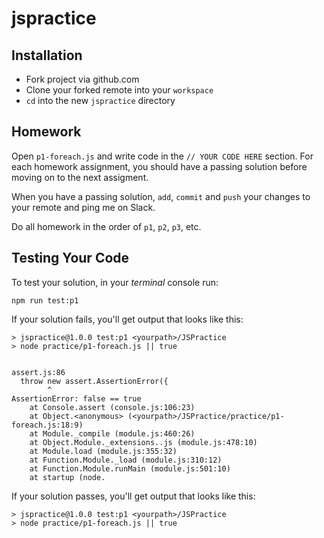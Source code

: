 # jspractice

## Installation

- Fork project via github.com
- Clone your forked remote into your `workspace`
- `cd` into the new `jspractice` directory

## Homework

Open `p1-foreach.js` and write code in the `// YOUR CODE HERE` section. For each homework assignment, you should have a passing solution before moving on to the next assigment.

When you have a passing solution, `add`, `commit` and `push` your changes to your remote and ping me on Slack.

Do all homework in the order of `p1`, `p2`, `p3`, etc.

## Testing Your Code

To test your solution, in your _terminal_ console run:

```
npm run test:p1
```

If your solution fails, you'll get output that looks like this:

```
> jspractice@1.0.0 test:p1 <yourpath>/JSPractice
> node practice/p1-foreach.js || true


assert.js:86
  throw new assert.AssertionError({
        ^
AssertionError: false == true
    at Console.assert (console.js:106:23)
    at Object.<anonymous> (<yourpath>/JSPractice/practice/p1-foreach.js:18:9)
    at Module._compile (module.js:460:26)
    at Object.Module._extensions..js (module.js:478:10)
    at Module.load (module.js:355:32)
    at Function.Module._load (module.js:310:12)
    at Function.Module.runMain (module.js:501:10)
    at startup (node.
```

If your solution passes, you'll get output that looks like this:

```
> jspractice@1.0.0 test:p1 <yourpath>/JSPractice
> node practice/p1-foreach.js || true
```
